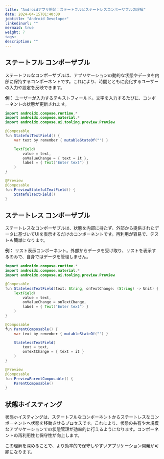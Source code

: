 ```yaml
---
title: "Androidアプリ開発：ステートフルとステートレスコンポーザブルの理解"
date: 2024-04-15T01:40:00
jobtitle: "Android Developer"
linkedinurl: ""
mermaid: true
weight: 7
tags:
description: ""
---
```


## ステートフル コンポーザブル

ステートフルなコンポーザブルは、アプリケーションの動的な状態やデータを内部に保持するコンポーネントです。これにより、時間とともに変化するユーザーの入力や設定を反映できます。

**例：** ユーザーが入力するテキストフィールド。文字を入力するたびに、コンポーネントの状態が更新されます。

```java
import androidx.compose.runtime.*
import androidx.compose.material.*
import androidx.compose.ui.tooling.preview.Preview

@Composable
fun StatefulTextField() {
    var text by remember { mutableStateOf("") }

    TextField(
        value = text,
        onValueChange = { text = it },
        label = { Text("Enter text") }
    )
}

@Preview
@Composable
fun PreviewStatefulTextField() {
    StatefulTextField()
}
```

## ステートレス コンポーザブル

ステートレスなコンポーザブルは、状態を内部に持たず、外部から提供されたデータに基づいてUIを表示するだけのコンポーネントです。再利用が容易で、テストも簡単になります。

**例：** リスト表示コンポーネント。外部からデータを受け取り、リストを表示するのみで、自身ではデータを管理しません。

```java
import androidx.compose.runtime.*
import androidx.compose.material.*
import androidx.compose.ui.tooling.preview.Preview

@Composable
fun StatelessTextField(text: String, onTextChange: (String) -> Unit) {
    TextField(
        value = text,
        onValueChange = onTextChange,
        label = { Text("Enter text") }
    )
}

@Composable
fun ParentComposable() {
    var text by remember { mutableStateOf("") }

    StatelessTextField(
        text = text,
        onTextChange = { text = it }
    )
}

@Preview
@Composable
fun PreviewParentComposable() {
    ParentComposable()
}


```

## 状態ホイスティング

状態ホイスティングは、ステートフルなコンポーネントからステートレスなコンポーネントへ状態を移動させるプロセスです。これにより、状態の共有や大規模なアプリケーションでの状態管理が効率的に行えるようになります。コンポーネントの再利用性と保守性が向上します。

この理解を深めることで、より効率的で保守しやすいアプリケーション開発が可能になります。
